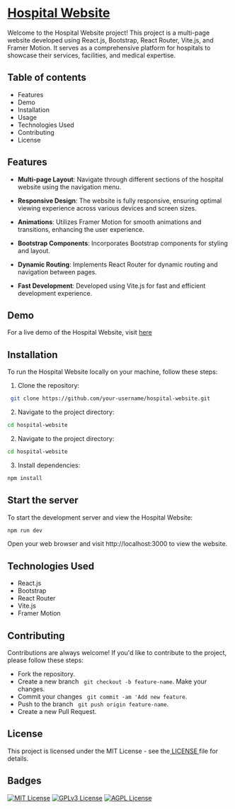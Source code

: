 
# [Hospital Website](https://dhanesh-hospital.netlify.app/)


Welcome to the Hospital Website project! This project is a multi-page website developed using React.js, Bootstrap, React Router, Vite.js, and Framer Motion. It serves as a comprehensive platform for hospitals to showcase their services, facilities, and medical expertise.


## Table of contents 
- Features
- Demo
- Installation
- Usage
- Technologies Used
- Contributing
- License


## Features

- **Multi-page Layout**: Navigate through different sections of the hospital website using the navigation menu.
- **Responsive Design**: The website is fully responsive, ensuring optimal viewing experience across various devices and screen sizes.

- **Animations**: Utilizes Framer Motion for smooth animations and transitions, enhancing the user experience.
- **Bootstrap Components**: Incorporates Bootstrap components for styling and layout.
- **Dynamic Routing**: Implements React Router for dynamic routing and navigation between pages.
- **Fast Development**: Developed using Vite.js for fast and efficient development experience.


## Demo

For a live demo of the Hospital Website, visit [here](https://dhanesh-hospital.netlify.app/)


## Installation


To run the Hospital Website locally on your machine, follow these steps:

1. Clone the repository:

```bash
 git clone https://github.com/your-username/hospital-website.git
```
2. Navigate to the project directory:

```bash
cd hospital-website
```
2. Navigate to the project directory:

```bash
cd hospital-website
```
3. Install dependencies:

```bash
npm install
```
## Start the server
To start the development server and view the Hospital Website:
```bash
npm run dev
```
Open your web browser and visit http://localhost:3000 to view the website.






## Technologies Used

- React.js
- Bootstrap
- React Router
- Vite.js
- Framer Motion


## Contributing

Contributions are always welcome! If you'd like to contribute to the project, please follow these steps:

- Fork the repository.
- Create a new branch ` git checkout -b feature-name`.
Make your changes. 
- Commit your changes ` git commit -am 'Add new feature`.
- Push to the branch ` git push origin feature-name`.
- Create a new Pull Request.


## License

This project is licensed under the MIT License - see the[ LICENSE ](https://choosealicense.com/licenses/mit/)  file for details.


## Badges



[![MIT License](https://img.shields.io/badge/License-MIT-green.svg)](https://choosealicense.com/licenses/mit/)
[![GPLv3 License](https://img.shields.io/badge/License-GPL%20v3-yellow.svg)](https://opensource.org/licenses/)
[![AGPL License](https://img.shields.io/badge/license-AGPL-blue.svg)](http://www.gnu.org/licenses/agpl-3.0)

